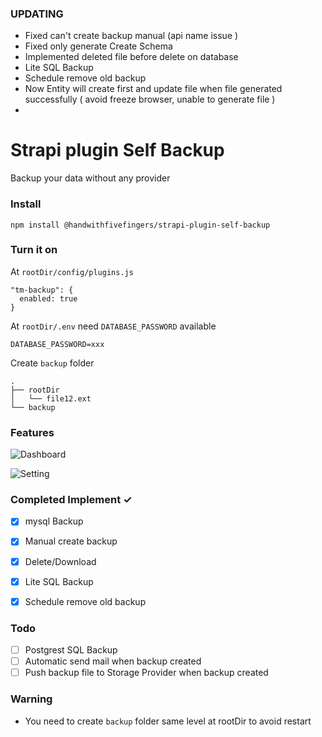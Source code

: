 ### UPDATING
- Fixed can't create backup manual (api name issue )
- Fixed only generate Create Schema 
- Implemented deleted file before delete on database
- Lite SQL Backup
- Schedule remove old backup
- Now Entity will create first and update file when file generated successfully ( avoid freeze browser, unable to generate file )
- 

# Strapi plugin Self Backup

Backup your data without any provider
### Install
```
npm install @handwithfivefingers/strapi-plugin-self-backup
```

### Turn it on
At `rootDir/config/plugins.js`
```
"tm-backup": {
  enabled: true
}
```
At `rootDir/.env` need `DATABASE_PASSWORD` available
```
DATABASE_PASSWORD=xxx
```

Create `backup` folder

```
.
├── rootDir
│   └── file12.ext
└── backup

```

### Features
![Dashboard](./images/dashboard.png?raw=true "Dashboard")

![Setting](./images/setting.png?raw=true "Setting")


### Completed Implement ✓
- [x] mysql Backup
- [x] Manual create backup
- [x] Delete/Download
- [x] Lite SQL Backup
- [x] Schedule remove old backup


### Todo
- [ ] Postgrest SQL Backup
- [ ] Automatic send mail when backup created 
- [ ] Push backup file to Storage Provider when backup created

### Warning
- You need to create `backup` folder same level at rootDir to avoid restart
